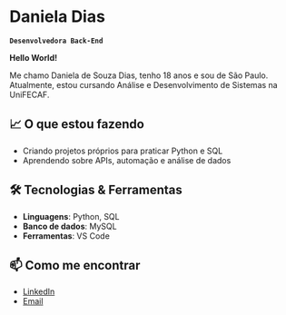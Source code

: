 #  Daniela Dias

**`Desenvolvedora Back-End`**

**Hello World!**

Me chamo Daniela de Souza Dias, tenho 18 anos e sou de São Paulo. Atualmente, estou cursando Análise e Desenvolvimento de Sistemas na UniFECAF.

## 📈 O que estou fazendo
- Criando projetos próprios para praticar Python e SQL  
- Aprendendo sobre APIs, automação e análise de dados  

## 🛠️ Tecnologias & Ferramentas
- **Linguagens**: Python, SQL  
- **Banco de dados**: MySQL
- **Ferramentas**: VS Code

## 📫 Como me encontrar
- [LinkedIn](https://www.linkedin.com/in/danieladsouzadias)  
- [Email](mailto:danieladsouzadias@gmail.com)  

